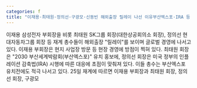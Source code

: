```yaml
---
categories: f
title: "이재용·최태원·정의선·구광모·신동빈 해외출장 릴레이 나선 이유부산엑스포·IRA 등 대응"
---
```

이재용 삼성전자 부회장을 비롯 최태원 SK그룹 회장(대한상공회의소 회장), 정의선 현대자동차그룹 회장 등 재계 총수들이 해외출장 "릴레이"를 보이며 글로벌 경영에 나서고 있다. 이재용 부회장은 현지 사업장 방문 등 현장 경영에 방점이 찍혀 있다. 최태원 회장은 "2030 부산세계박람회(부산엑스포)" 유치 홍보에, 정의선 회장은 미국 정부의 인플레이션 감축법(IRA) 시행에 따른 대응에 초점이 맞춰져 있다. 이들 총수는 부산엑스포 유치전에도 적극 나서고 있다. 25일 재계에 따르면 이재용 부회장과 최태원 회장, 정의선 회장, 구광모